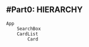 #Part0: HIERARCHY
-----------------
    App
        SearchBox     
        CardList    
            Card 